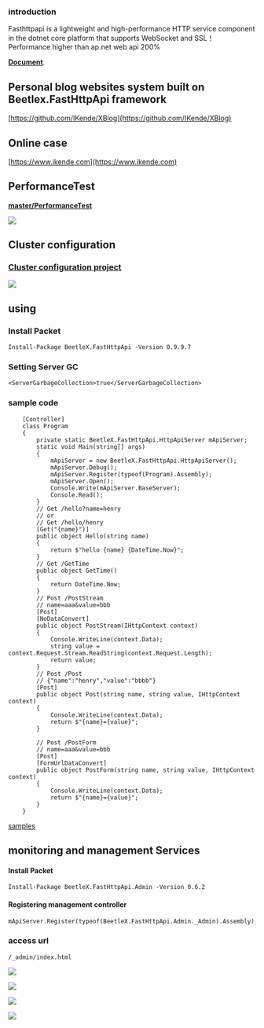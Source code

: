 ### introduction
Fasthttpapi is a lightweight and high-performance HTTP service component in the dotnet core platform that supports WebSocket and SSL！
Performance higher than ap.net web api 200%

**[Document](https://ikende.github.io/FastHttpApi/)**.

## Personal blog websites system built on Beetlex.FastHttpApi framework
[https://github.com/IKende/XBlog](https://github.com/IKende/XBlog)
## Online case
[https://www.ikende.com](https://www.ikende.com)

## PerformanceTest
**[master/PerformanceTest](https://github.com/IKende/FastHttpApi/tree/master/PerformanceTest/Beetlex_VS_AspCore_webapi)**

![](https://i.imgur.com/BMj7b4a.png)

## Cluster configuration
### [Cluster configuration project](https://github.com/IKende/ClusterConfiguration)

![](https://camo.githubusercontent.com/a3950a757bd24f331e83dd251d19e1c350ebc7fe/68747470733a2f2f692e696d6775722e636f6d2f7866746a6478352e706e67)

## using
### Install Packet

```
Install-Package BeetleX.FastHttpApi -Version 0.9.9.7
```
### Setting Server GC
`<ServerGarbageCollection>true</ServerGarbageCollection>`

### sample code
```
    [Controller]
    class Program
    {
        private static BeetleX.FastHttpApi.HttpApiServer mApiServer;
        static void Main(string[] args)
        {
            mApiServer = new BeetleX.FastHttpApi.HttpApiServer();
            mApiServer.Debug();
            mApiServer.Register(typeof(Program).Assembly);
            mApiServer.Open();
            Console.Write(mApiServer.BaseServer);
            Console.Read();
        }
        // Get /hello?name=henry 
        // or
        // Get /hello/henry
        [Get("{name}")]
        public object Hello(string name)
        {
            return $"hello {name} {DateTime.Now}";
        }
        // Get /GetTime  
        public object GetTime()
        {
            return DateTime.Now;
        }
        // Post /PostStream
        // name=aaa&value=bbb
        [Post]
        [NoDataConvert]
        public object PostStream(IHttpContext context)
        {
            Console.WriteLine(context.Data);
            string value = context.Request.Stream.ReadString(context.Request.Length);
            return value;
        }
        // Post /Post
        // {"name":"henry","value":"bbbb"}
        [Post]
        public object Post(string name, string value, IHttpContext context)
        {
            Console.WriteLine(context.Data);
            return $"{name}={value}";
        }
        
        // Post /PostForm
        // name=aaa&value=bbb
        [Post]
        [FormUrlDataConvert]
        public object PostForm(string name, string value, IHttpContext context)
        {
            Console.WriteLine(context.Data);
            return $"{name}={value}";
        }
    }
```
[samples](https://github.com/IKende/FastHttpApi/tree/master/samples)

## monitoring and management Services
#### Install Packet
```
Install-Package BeetleX.FastHttpApi.Admin -Version 0.6.2
```
#### Registering  management controller
```
mApiServer.Register(typeof(BeetleX.FastHttpApi.Admin._Admin).Assembly);
```
### access url
```
/_admin/index.html
```
![](https://i.imgur.com/mKrbW43.png)

![](https://i.imgur.com/K7zVzMx.png)

![](https://i.imgur.com/ASTgD2r.png)

![](https://i.imgur.com/q5mf7ee.png)

